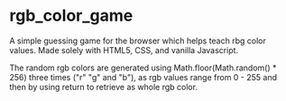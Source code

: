 # rgb_color_game
A simple guessing game for the browser which helps teach rbg color values. Made solely with HTML5, CSS, and vanilla Javascript.

The random rgb colors are generated using Math.floor(Math.random() * 256) three times ("r" "g" and "b"), as rgb values range from 0 - 255 and then by using return to retrieve as whole rgb color. 
